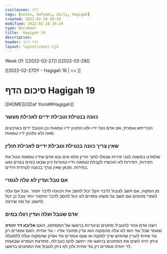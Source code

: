 ```yaml
---
cssclasses: rtl
tags: [notes, dafyomi, daily, Hagigah] 
created: 2022-02-28 20:19
modified: 2022-02-28 20:19
type: Document
title:  Hagigah 19
description:
header: הדף היומי 
layout: layouts/post.njk
---
```

Week Of: [[2022-02-27]]
[[2022-02-28]]

[[2022-02-27DY - Hagigah 18 | << ]] 

# סיכום הדף  Hagigah 19

[[HOME]]/[[Daf Yomi##Hagigah]]

### כוונה בנטילת וטבילת ידיים לאכילת מעשר
הברייתא אומרת, אם אדם נטל ידיו ולא התכוון ידיו טמאות וכן הטובל ידים בארבעים סאה ולא נתכוון ידיו טמאות.
### שאין צריך כוונה בנטילת וטבילת ידיים לאכילת חולין
שלמדנו במשנה לגבי פירות שנפלו לתוך חריץ מלא מים ובא אדם שידיו טמאות ונטל את הפירות, הפירות לא הוכשרו לקבלת טומאה וידיו טהורות כיון שבאו במים בטרם נגעו בפירות. מכאן שאין צורך בכוונה לטהרת הידים.
### אם טבל ועדין לא עלה לגמרי 
מן המקוה, אם חשב לטבול לדבר הקל יכול להסב את הכוונה לדבר חמור. אבל אם עלה לגמרי מהמים אם חשב על משהו מסויים לא יכול להסב לדבר החמור יותר אבל כן יכול לחשוב על מה שירצה.
### אדם שטבל ועלה ועדין רגלו במים
רוצה אדם אחר להטביל מחטים וצינוריות בראשו של המסתפג. האם **אליבא דר יהודה** שאמר שכל עוד הוא לא עלה מהמקוה הוא עדין מחובר אליו - גוד אחית. האם אומרים רק גוד אחית לעניין שהאיש שייך למקוה או שגם אומרים גוד אסיק שהמקוה עולה ללמעלה וניתן יהיה לשים את המחטים בראשו וזה ייחשב להם כטבילה. 
מתרצת הגמרא שבאמת לר יהודה אומרים רק גוד אחית ולכן לא ניתן לטבול את המחטים בראשו.
###  